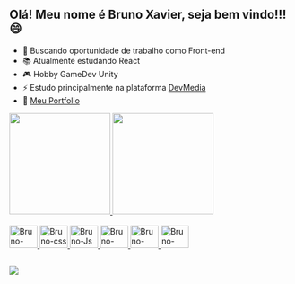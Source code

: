 ## Olá! Meu nome é Bruno Xavier, seja bem vindo!!! 😄


- 🔭 Buscando oportunidade de trabalho como Front-end
- 📚 Atualmente estudando React
- 🎮 Hobby GameDev Unity
- ⚡ Estudo principalmente na plataforma <a href="https://www.devmedia.com.br/perfil/bruno-xavier-de-souza">DevMedia</a>
- 👀 <a href="https://brunoxavier.vercel.app/">Meu Portfolio</a>

<div>
  <a href="https://github.com/Xavier9407">
  <img height="180em" src="https://github-readme-stats.vercel.app/api?username=Xavier9407&show_icons=true&theme=dark&include_all_commits=true&count_private=true"/>
  <img height="180em" src="https://github-readme-stats.vercel.app/api/top-langs/?username=Xavier9407&layout=compact&langs_count=16&theme=dark"/>
</div>
  
<div style="display: inline_block"></br>
  <img aling="center" alt="Bruno-html" height="40" width="50" src="https://cdn.jsdelivr.net/gh/devicons/devicon/icons/html5/html5-original-wordmark.svg"/>
  <img aling="center" alt="Bruno-css" height="40" width="50" src="https://cdn.jsdelivr.net/gh/devicons/devicon/icons/css3/css3-original-wordmark.svg"/>  
  <img aling="center" alt="Bruno-Js" height="40" width="50" src="https://cdn.jsdelivr.net/gh/devicons/devicon/icons/javascript/javascript-original.svg"/>
  <img aling="center" alt="Bruno-react" height="40" width="50" src="https://cdn.jsdelivr.net/gh/devicons/devicon/icons/react/react-original-wordmark.svg"/>
  <img aling="center" alt="Bruno-react" height="40" width="50" src="https://cdn.jsdelivr.net/gh/devicons/devicon/icons/csharp/csharp-original.svg"/>
  <img aling="center" alt="Bruno-react" height="40" width="50" src="https://cdn.jsdelivr.net/gh/devicons/devicon/icons/unity/unity-original.svg"/>
</div>
  
##
<div>
  <a href="https://www.instagram.com/brunoxavier9407/" target="_blank"><img src="https://img.shields.io/badge/Instagram-E4405F?style=for-the-badge&logo=instagram&logoColor=white" target="_blank"></a>  
  <!-- <a href="" target="_blank"><img src="https://img.shields.io/badge/YouTube-FF0000?style=for-the-badge&logo=youtube&logoColor=white" target="_blank"/></a> -->
</div>

<!-- ![Snake animation](https://github.com/Xavier9407/Xavier9407/blob/output/github-contribution-grid-snake.svg) ->


